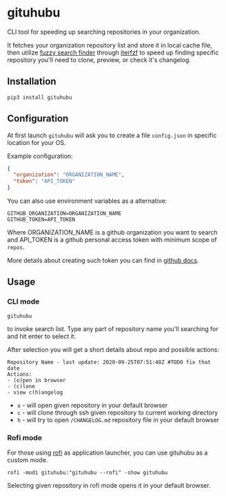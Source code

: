 # gituhubu

CLI tool for speeding up searching repositories in your organization. 

It fetches your organization repository list and store it in local cache file, 
then utilize [fuzzy search finder](https://github.com/junegunn/fzf) 
through [iterfzf](https://github.com/dahlia/iterfzf) to speed up finding specific repository you'll need to clone, preview, or check it's changelog.

## Installation

```
pip3 install gituhubu
```

## Configuration

At first launch `gituhubu` will ask you to create a file `config.json` in specific location for your OS.

Example configuration:
```json
{
  "organization": "ORGANIZATION_NAME",
  "token": "API_TOKEN"
}
```

You can also use environment variables as a alternative:
```
GITHUB_ORGANIZATION=ORGANIZATION_NAME
GITHUB_TOKEN=API_TOKEN
```

Where ORGANIZATION_NAME is a github organization you want to search and API_TOKEN is a github personal access token with minimum scope of `repos`.

More details about creating such token you can find in [github docs](https://docs.github.com/en/free-pro-team@latest/github/authenticating-to-github/creating-a-personal-access-token). 

## Usage

### CLI mode
```
gituhubu
``` 
to invoke search list. Type any part of repository name you'll searching for and hit enter to select it.

After selection you will get a short details about repo and possible actions:

```
Repository Name - last update: 2020-09-25T07:51:48Z #TODO fix that date 
Actions: 
- (o)pen in browser
- (c)lone
- view c(h)angelog
```

- `o` - will open given repository in your default browser
- `c` - will clone through ssh given repository to current working directory
- `h` - will try to open `/CHANGELOG.md` repository file in your default browser

### Rofi mode

For those using [rofi](https://github.com/davatorium/rofi) as application launcher, you can use gituhubu as a custom mode.
```
rofi -modi gituhubu:"gituhubu --rofi" -show gituhubu
```
Selecting given repository in rofi mode opens it in your default browser.
